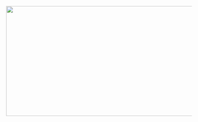 
<a href="https://github.com/devxb/gitanimals">
<img
  src="https://render.gitanimals.org/farms/yeayoungKim"
  width="5000"
  height="300"
/>
</a>
